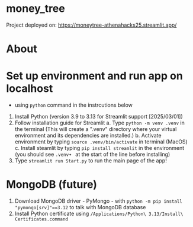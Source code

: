 # money_tree

Project deployed on: https://moneytree-athenahacks25.streamlit.app/

# About

# Set up environment and run app on localhost

- using `python` command in the instrcutions below

1. Install Python (version 3.9 to 3.13 for Streamlit support [2025/03/01])
2. Follow installation guide for Streamlit
   a. Type `python -m venv .venv` in the terminal (This will create a ".venv" directory where your virtual environment and its dependencies are installed.)
   b. Activate environment by typing `source .venv/bin/activate` in terminal (MacOS)
   c. Install steamlit by typing `pip install streamlit` in the environment (you should see `.venv➜ ` at the start of the line before installing)
3. Type `streamlit run Start.py` to run the main page of the app!

# MongoDB (future)

1. Download MongoDB driver - PyMongo - with `python -m pip install "pymongo[srv]"==3.12` to talk with MongoDB database
2. Install Python certificate using `/Applications/Python\ 3.13/Install\ Certificates.command`
